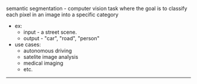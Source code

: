 semantic segmentation - computer vision task where the goal is to classify each pixel in an image into a specific category
  * ex:
    * input - a street scene.
    * output - "car", "road", "person"
  * use cases:
    * autonomous driving
    * satelite image analysis
    * medical imaging
    * etc.

---


